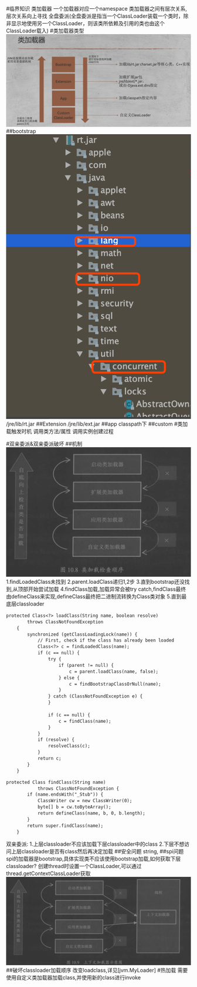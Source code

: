 #临界知识
类加载器
一个加载器对应一个namespace
类加载器之间有层次关系,层次关系向上寻找
全盘委派(全盘委派是指当一个ClassLoader装载一个类时，除非显示地使用另一个ClassLoader，则该类所依赖及引用的类也由这个ClassLoader载入)
#类加载器类型
![](.z_1_加载_类装载子系统_类加载器_class初始化_images/1e3af4bd.png)
##bootstrap
![](.z_1_加载_类装载子系统_类加载器_class初始化_images/87011aea.png)
/jre/lib/rt.jar
##Extension
/jre/lib/ext.jar
##app
classpath下
##custom
#类加载触发时机
调用类方法/属性
调用实例创建过程
  
#双亲委派&双亲委派破坏
##机制
![](.z_2_类加载器_images/4da7d2cd.png)
1.findLoadedClass未找到
2.parent.loadClass递归1,2步
3.直到bootstrap还没找到,从顶部开始尝试加载
4.findClass加载,加载异常会被try catch,findClass最终由defineClass来实现,defineClass最终把二进制流转换为Class类对象
5.直到最底层classloader

```asp
protected Class<?> loadClass(String name, boolean resolve)
        throws ClassNotFoundException
    {
        synchronized (getClassLoadingLock(name)) {
            // First, check if the class has already been loaded
            Class<?> c = findLoadedClass(name);
            if (c == null) {
                try {
                    if (parent != null) {
                        c = parent.loadClass(name, false);
                    } else {
                        c = findBootstrapClassOrNull(name);
                    }
                } catch (ClassNotFoundException e) {
                }

                if (c == null) {
                    c = findClass(name);
                }
            }
            if (resolve) {
                resolveClass(c);
            }
            return c;
        }
    }
```
```asp
protected Class findClass(String name)
            throws ClassNotFoundException {
        if (name.endsWith("_Stub")) {
            ClassWriter cw = new ClassWriter(0);
            byte[] b = cw.toByteArray();
            return defineClass(name, b, 0, b.length);
        }
        return super.findClass(name);
    }
```
双亲委派:
1.上层classloader不应该加载下层classloader中的class
2.下层不想访问上层classloader是否有class然后再决定加载
##安全问题
string,
##spi问题
spi的加载器是bootstrap,具体实现类不应该使用bootstrap加载,如何获取下层classloader?
创建thread时设置一个ClassLoader,可以通过thread.getContextClassLoader获取
![](.z_2_类加载器_images/68537468.png)
##破坏classloader加载顺序
改变loadclass,详见[jvm.MyLoader]
#热加载
需要使用自定义类加载器加载class,并使用新的class进行invoke
